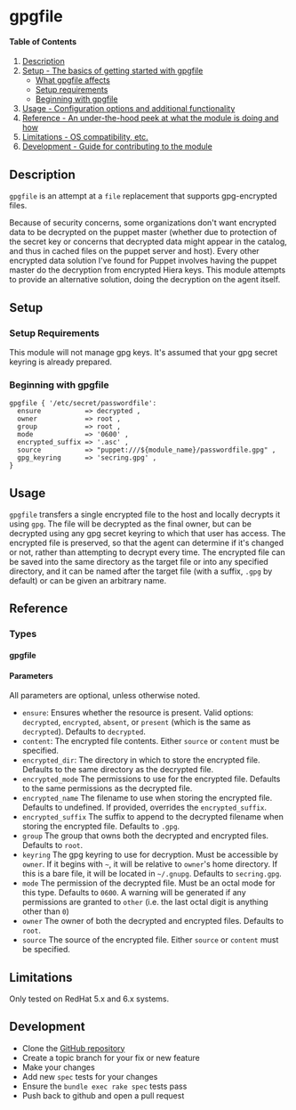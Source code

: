 # gpgfile

#### Table of Contents

1. [Description](#description)
1. [Setup - The basics of getting started with gpgfile](#setup)
    * [What gpgfile affects](#what-gpgfile-affects)
    * [Setup requirements](#setup-requirements)
    * [Beginning with gpgfile](#beginning-with-gpgfile)
1. [Usage - Configuration options and additional functionality](#usage)
1. [Reference - An under-the-hood peek at what the module is doing and how](#reference)
1. [Limitations - OS compatibility, etc.](#limitations)
1. [Development - Guide for contributing to the module](#development)

## Description

`gpgfile` is an attempt at a `file` replacement that supports gpg-encrypted files.

Because of security concerns, some organizations don't want encrypted data to
be decrypted on the puppet master (whether due to protection of the secret key
or concerns that decrypted data might appear in the catalog, and thus in cached
files on the puppet server and host).  Every other encrypted data solution I've
found for Puppet involves having the puppet master do the decryption from encrypted
Hiera keys.  This module attempts to provide an alternative solution, doing the
decryption on the agent itself.

## Setup

### Setup Requirements

This module will not manage gpg keys.  It's assumed that your gpg secret keyring
is already prepared.

### Beginning with gpgfile

    gpgfile { '/etc/secret/passwordfile':
      ensure           => decrypted ,
      owner            => root ,
      group            => root ,
      mode             => '0600' ,
      encrypted_suffix => '.asc' ,
      source           => "puppet:///${module_name}/passwordfile.gpg" ,
      gpg_keyring      => 'secring.gpg' ,
    }

## Usage

`gpgfile` transfers a single encrypted file to the host and locally
decrypts it using `gpg`.  The file will be decrypted as the final owner,
but can be decrypted using any gpg secret keyring to which that user has
access.  The encrypted file is preserved, so that the agent can determine
if it's changed or not, rather than attempting to decrypt every time.
The encrypted file can be saved into the same directory as the target file
or into any specified directory, and it can be named after the target file
(with a suffix, `.gpg` by default) or can be given an arbitrary name.

## Reference

### Types

#### gpgfile

#### Parameters

All parameters are optional, unless otherwise noted.

* `ensure`:
  Ensures whether the resource is present.  Valid options: `decrypted`,
  `encrypted`, `absent`, or `present` (which is the same as `decrypted`).
  Defaults to `decrypted`.
* `content`:
  The encrypted file contents.  Either `source` or `content` must be
  specified.
* `encrypted_dir`:
  The directory in which to store the encrypted file.  Defaults to the
  same directory as the decrypted file.
* `encrypted_mode`
  The permissions to use for the encrypted file.  Defaults to the same
  permissions as the decrypted file.
* `encrypted_name`
  The filename to use when storing the encrypted file.  Defaults to
  undefined.  If provided, overrides the `encrypted_suffix`.
* `encrypted_suffix`
  The suffix to append to the decrypted filename when storing the
  encrypted file.  Defaults to `.gpg`.
* `group`
  The group that owns both the decrypted and encrypted files.  Defaults to
  `root`.
* `keyring`
  The gpg keyring to use for decryption.  Must be accessible by `owner`.
  If it begins with `~`, it will be relative to `owner`'s home directory.
  If this is a bare file, it will be located in `~/.gnupg`.  Defaults to
  `secring.gpg`.
* `mode`
  The permission of the decrypted file.  Must be an octal mode for
  this type.  Defaults to `0600`.  A warning will be generated if any
  permissions are granted to `other` (i.e. the last octal digit is
  anything other than `0`)
* `owner`
  The owner of both the decrypted and encrypted files.  Defaults to
  `root`.
* `source`
  The source of the encrypted file.  Either `source` or `content` must
  be specified.

## Limitations

Only tested on RedHat 5.x and 6.x systems.

## Development

* Clone the [GitHub repository](https://github.com/jearls/puppet-gpgfile)
* Create a topic branch for your fix or new feature
* Make your changes
* Add new `spec` tests for your changes
* Ensure the `bundle exec rake spec` tests pass
* Push back to github and open a pull request
